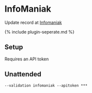 ---
---
# InfoManiak
Update record at [Infomaniak](https://www.infomaniak.com/)

{% include plugin-seperate.md %}

## Setup
Requires an API token

## Unattended 
`--validation infomaniak --apitoken ***`